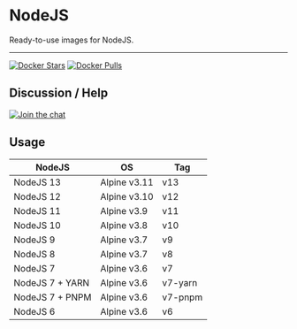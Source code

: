 # NodeJS

Ready-to-use images for NodeJS.

-----

[![Docker Stars](https://img.shields.io/docker/stars/dockette/nodejs.svg?style=flat)](https://hub.docker.com/r/dockette/nodejs/)
[![Docker Pulls](https://img.shields.io/docker/pulls/dockette/nodejs.svg?style=flat)](https://hub.docker.com/r/dockette/nodejs/)

## Discussion / Help

[![Join the chat](https://img.shields.io/gitter/room/dockette/dockette.svg?style=flat-square)](https://gitter.im/dockette/dockette?utm_source=badge&utm_medium=badge&utm_campaign=pr-badge&utm_content=badge)

## Usage

| NodeJS          | OS           | Tag           |
|-----------------|--------------|---------------|
| NodeJS 13       | Alpine v3.11 | v13           |
| NodeJS 12       | Alpine v3.10 | v12           |
| NodeJS 11       | Alpine v3.9  | v11           |
| NodeJS 10       | Alpine v3.8  | v10           |
| NodeJS 9        | Alpine v3.7  | v9            |
| NodeJS 8        | Alpine v3.7  | v8            |
| NodeJS 7        | Alpine v3.6  | v7            |
| NodeJS 7 + YARN | Alpine v3.6  | v7-yarn       |
| NodeJS 7 + PNPM | Alpine v3.6  | v7-pnpm       |
| NodeJS 6        | Alpine v3.6  | v6            |
